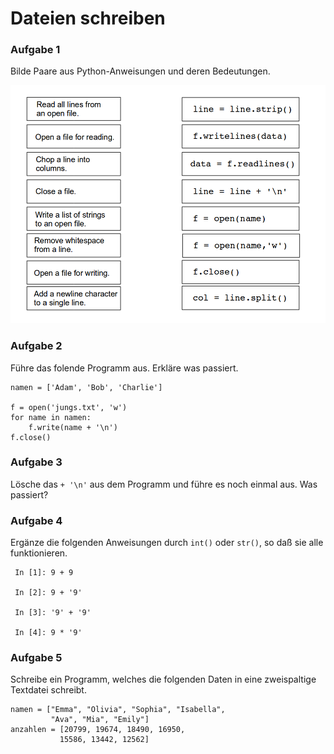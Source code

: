 
# Dateien schreiben

### Aufgabe 1

Bilde Paare aus Python-Anweisungen und deren Bedeutungen.

![file exercise](../exercises/files.png)


### Aufgabe 2

Führe das folende Programm aus. Erkläre was passiert.

    namen = ['Adam', 'Bob', 'Charlie']

    f = open('jungs.txt', 'w')
    for name in namen:
        f.write(name + '\n')
    f.close()


### Aufgabe 3

Lösche das `+ '\n'` aus dem Programm und führe es noch einmal aus. Was passiert?


### Aufgabe 4

Ergänze die folgenden Anweisungen durch `int()` oder `str()`, so daß sie alle funktionieren.

     In [1]: 9 + 9

     In [2]: 9 + '9'

     In [3]: '9' + '9'

     In [4]: 9 * '9'


### Aufgabe 5

Schreibe ein Programm, welches die folgenden Daten in eine zweispaltige Textdatei schreibt.

    namen = ["Emma", "Olivia", "Sophia", "Isabella", 
             "Ava", "Mia", "Emily"]
    anzahlen = [20799, 19674, 18490, 16950, 
               15586, 13442, 12562]
